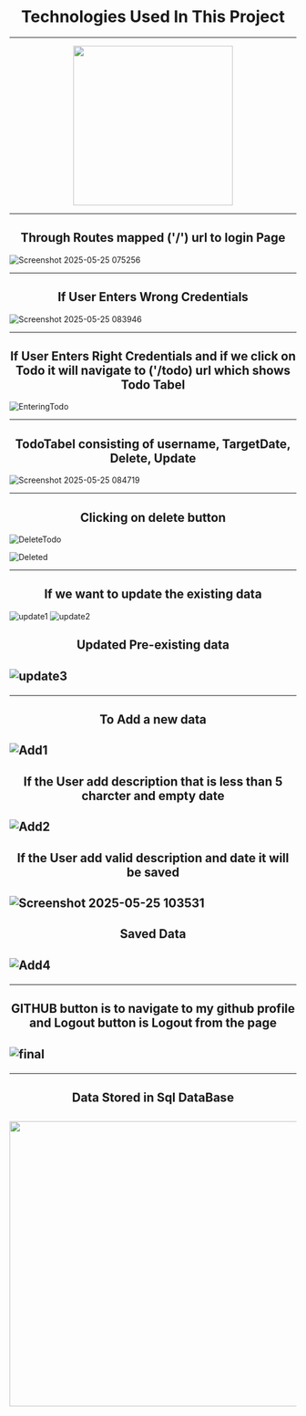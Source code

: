 <h1 align="center">Technologies Used In This Project</h1>
<hr>
<p align="center">
<img src="https://github.com/user-attachments/assets/37ffe023-6744-45ec-b8e1-83b0442dd16e" width="280" height="280">
</p>
<hr>
<h2 align="center">Through Routes mapped ('/') url to login Page</h2>

![Screenshot 2025-05-25 075256](https://github.com/user-attachments/assets/b94d4377-fd07-4b19-a433-c9bbd3858271)
<hr>
<h2 align="center">If User Enters Wrong Credentials</h2>

![Screenshot 2025-05-25 083946](https://github.com/user-attachments/assets/f78753fe-b8e7-49b8-840c-f701b8c0834f)
<hr>
<h2 align="center">If User Enters Right Credentials and if we click on Todo it will navigate to ('/todo) url which shows Todo Tabel</h2>

![EnteringTodo](https://github.com/user-attachments/assets/4c58bf9a-f294-47b0-b3dd-1e26c3bd7562)

<hr>
<h2 align="center">TodoTabel consisting of username, TargetDate, Delete, Update</h2>

![Screenshot 2025-05-25 084719](https://github.com/user-attachments/assets/30316abc-4240-43d0-b559-20da96d4ff87)
<hr>
<h2 align="center">Clicking on delete button</h2>

![DeleteTodo](https://github.com/user-attachments/assets/cc761a5e-4fae-450a-9847-380dd338b95b)

![Deleted](https://github.com/user-attachments/assets/4576e860-fa56-4fca-8d7c-c44c087fbf7d)
<hr>
<h2 align="center">If we want to update the existing data</h2>

![update1](https://github.com/user-attachments/assets/ac16a7ee-1b84-40ef-850b-5e85a83ec710)
![update2](https://github.com/user-attachments/assets/edcbb853-b0c7-461e-8d83-cc8ac159cb60)

<h2 align="center">Updated Pre-existing data<h2>

![update3](https://github.com/user-attachments/assets/3705aca6-b48b-4dc0-b6c1-286a5ef14dbd)

<hr>
<h2 align="center">To Add a new data<h2>
  
![Add1](https://github.com/user-attachments/assets/1f5cb99f-1f8a-4455-a4c5-a7cdb90e3f81)

<h2 align="center">If the User add description that is less than 5 charcter and empty date  <h2>

![Add2](https://github.com/user-attachments/assets/788ace07-ec59-49d5-930d-9e123f3ce524)

<h2 align="center">If the User add valid description and date it will be saved<h2>

![Screenshot 2025-05-25 103531](https://github.com/user-attachments/assets/45588c15-a0b2-41d2-84d1-ef6b7b0b61e0)

<h2 align="center">Saved Data<h2>

![Add4](https://github.com/user-attachments/assets/ea9bbc7d-f43d-4c09-8387-f44fea1cd86b)
<hr>
<h2 align="center">GITHUB button is to navigate to my github profile and Logout button is Logout from the page<h2>

![final](https://github.com/user-attachments/assets/5faa2caf-0017-44f1-bd89-bd4dc640b4f7)
<hr>
<h2 align="center">Data Stored in Sql DataBase<h2>
  <p align="center">
  <img src="https://github.com/user-attachments/assets/fb3886c7-8a8d-4102-9f02-55ac3c271877" width="600" height="500"></p>


